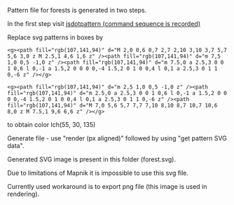 Pattern file for forests is generated in two steps.

In the first step visit [jsdotpattern (command sequence is recorded)](http://www.imagico.de/map/jsdotpattern.php#x,512,jdp6894;g,30,32,32;s,jdp33742;s,jdp81637;rx,250,2,32,32;s,jdp28824;s,jdp59702;s,jdp91550;s,jdp27774;rx,250,2,64,64;rd,1,0,0,tree%20pair,1,5,5,0,jdp48960;)

Replace svg patterns in boxes by

```<g><path fill="rgb(107,141,94)" d="M 2,0 0,6 0,7 2,7 2,10 3,10 3,7 5,7 5,6 3,0 z M 2.5,1 4,6 1,6 z" /><path fill="rgb(107,141,94)" d="m 7,5 1,0 0,5 -1,0 z" /><path fill="rgb(107,141,94)" d="m 7.5,0 a 2.5,3 0 0 1 0,6 l 0,-1 a 1.5,2 0 0 0 0,-4 1.5,2 0 1 0 0,4 l 0,1 a 2.5,3 0 1 1 0,-6 z" /></g>```

```<g><path fill="rgb(107,141,94)" d="m 2,5 1,0 0,5 -1,0 z" /><path fill="rgb(107,141,94)" d="m 2.5,0 a 2.5,3 0 0 1 0,6 l 0,-1 a 1.5,2 0 0 0 0,-4 1.5,2 0 1 0 0,4 l 0,1 a 2.5,3 0 1 1 0,-6 z" /><path fill="rgb(107,141,94)" d="M 7,0 5,6 5,7 7,7 7,10 8,10 8,7 10,7 10,6 8,0 z M 7.5,1 9,6 6,6 z" /></g>```

to obtain color lch(55, 30, 135)

Generate file - use "render (px aligned)" followed by using "get pattern SVG data".

Generated SVG image is present in this folder (forest.svg).

Due to limitations of Mapnik it is impossible to use this svg file.

Currently used workaround is to export png file (this image is used in rendering).